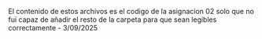 El contenido de estos archivos es el codigo de la asignacion 02 solo que no fui capaz de añadir el resto de la carpeta para que sean legibles correctamente - 3/09/2025
